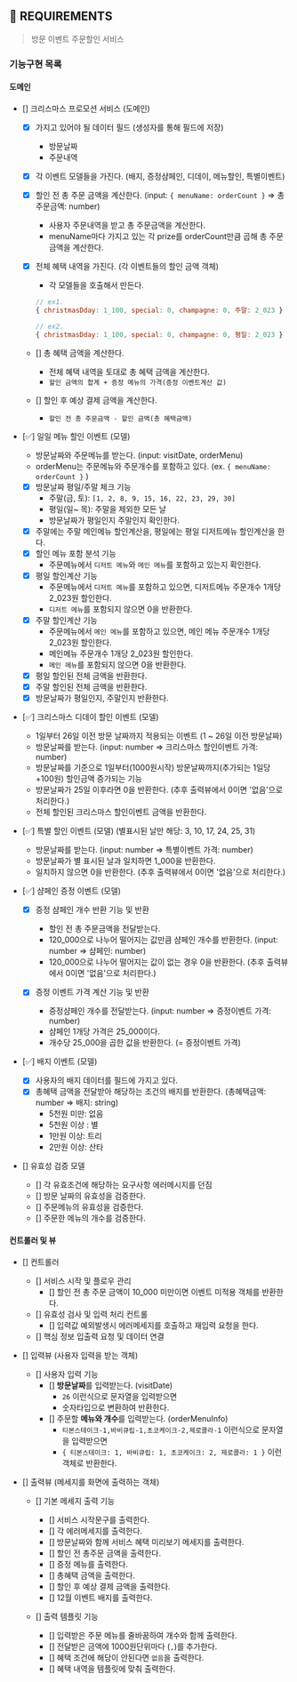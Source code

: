 ## 🚀 REQUIREMENTS

> 방문 이벤트 주문할인 서비스

### 기능구현 목록

#### 도메인

- [] 크리스마스 프로모션 서비스 (도메인)

  - [x] 가지고 있어야 될 데이터 필드 (생성자를 통해 필드에 저장)
    - 방문날짜
    - 주문내역
  - [x] 각 이벤트 모델들을 가진다. (배지, 증정샴페인, 디데이, 메뉴할인, 특별이벤트)

  - [x] 할인 전 총 주문 금액을 계산한다. (input: `{ menuName: orderCount }` => 총 주문금액: number)

    - 사용자 주문내역을 받고 총 주문금액을 계산한다.
    - menuName마다 가지고 있는 각 prize를 orderCount만큼 곱해 총 주문 금액을 계산한다.

  - [x] 전체 혜택 내역을 가진다. (각 이벤트들의 할인 금액 객체)

    - 각 모델들을 호출해서 만든다.

    ```js
    // ex1.
    { christmasDday: 1_100, special: 0, champagne: 0, 주말: 2_023 }

    // ex2.
    { christmasDday: 1_100, special: 0, champagne: 0, 평일: 2_023 }
    ```

  - [] 총 혜택 금액을 계산한다.

    - 전체 혜택 내역을 토대로 총 혜택 금액을 계산한다.
    - `할인 금액의 합계 + 증정 메뉴의 가격(증정 이벤트계산 값)`

  - [] 할인 후 예상 결제 금액을 계산한다.
    - `할인 전 총 주문금액 - 할인 금액(총 혜택금액)`

- [✅] 일일 메뉴 할인 이벤트 (모델)

  - 방문날짜와 주문메뉴를 받는다. (input: visitDate, orderMenu)
  - orderMenu는 주문메뉴와 주문개수를 포함하고 있다. (ex. `{ menuName: orderCount }` )

  - [x] 방문날짜 평일/주말 체크 기능
    - 주말(금, 토): `[1, 2, 8, 9, 15, 16, 22, 23, 29, 30]`
    - 평일(일~ 목): 주말을 제외한 모든 날
    - 방문날짜가 평일인지 주말인지 확인한다.
  - [x] 주말에는 주말 메인메뉴 할인계산을, 평일에는 평일 디저트메뉴 할인계산을 한다.
  - [x] 할인 메뉴 포함 분석 기능
    - 주문메뉴에서 `디저트 메뉴`와 `메인 메뉴`를 포함하고 있는지 확인한다.
  - [x] 평일 할인계산 기능
    - 주문메뉴에서 `디저트 메뉴`를 포함하고 있으면, 디저트메뉴 주문개수 1개당 2_023원 할인한다.
    - `디저트 메뉴`를 포함되지 않으면 0을 반환한다.
  - [x] 주말 할인계산 기능
    - 주문메뉴에서 `메인 메뉴`를 포함하고 있으면, 메인 메뉴 주문개수 1개당 2_023원 할인한다.
    - 메인메뉴 주문개수 1개당 2_023원 할인한다.
    - `메인 메뉴`를 포함되지 않으면 0을 반환한다.
  - [x] 평일 할인된 전체 금액을 반환한다.
  - [x] 주말 할인된 전체 금액을 반환한다.
  - [x] 방문날짜가 평일인지, 주말인지 반환한다.

- [✅] 크리스마스 디데이 할인 이벤트 (모델)

  - 1일부터 26일 이전 방문 날짜까지 적용되는 이벤트 (1 ~ 26일 이전 방문날짜)
  - 방문날짜를 받는다. (input: number => 크리스마스 할인이벤트 가격: number)
  - 방문날짜를 기준으로 1일부터(1000원시작) 방문날짜까지(추가되는 1일당 +100원) 할인금액 증가되는 기능
  - 방문날짜가 25일 이후라면 0을 반환한다. (추후 출력뷰에서 0이면 '없음'으로 처리한다.)
  - 전체 할인된 크리스마스 할인이벤트 금액을 반환한다.

- [✅] 특별 할인 이벤트 (모델) (별표시된 날만 해당: 3, 10, 17, 24, 25, 31)

  - 방문날짜를 받는다. (input: number => 특별이벤트 가격: number)
  - 방문날짜가 별 표시된 날과 일치하면 1_000을 반환한다.
  - 일치하지 않으면 0을 반환한다. (추후 출력뷰에서 0이면 '없음'으로 처리한다.)

- [✅] 샴페인 증정 이벤트 (모델)

  - [x] 증정 샴페인 개수 반환 기능 및 반환

    - 할인 전 총 주문금액을 전달받는다.
    - 120_000으로 나누어 떨어지는 값만큼 샴페인 개수를 반환한다. (input: number => 샴페인: number)
    - 120_000으로 나누어 떨어지는 값이 없는 경우 0을 반환한다. (추후 출력뷰에서 0이면 '없음'으로 처리한다.)

  - [x] 증정 이벤트 가격 계산 기능 및 반환

    - 증정샴페인 개수를 전달받는다. (input: number => 증정이벤트 가격: number)
    - 샴페인 1개당 가격은 25_000이다.
    - 개수당 25_000을 곱한 값을 반환한다. (= 증정이벤트 가격)

- [✅] 배지 이벤트 (모델)

  - [x] 사용자의 배지 데이터를 필드에 가지고 있다.
  - [x] 총혜택 금액을 전달받아 해당하는 조건의 배지를 반환한다. (총혜택금액: number => 배지: string)
    - 5천원 미만: 없음
    - 5천원 이상 : 별
    - 1만원 이상: 트리
    - 2만원 이상: 산타

- [] 유효성 검증 모델

  - [] 각 유효조건에 해당하는 요구사항 에러메시지를 던짐
  - [] 방문 날짜의 유효성을 검증한다.
  - [] 주문메뉴의 유효성을 검증한다.
  - [] 주문한 메뉴의 개수를 검증한다.

#### 컨트롤러 및 뷰

- [] 컨트롤러

  - [] 서비스 시작 및 플로우 관리
    - [] 할인 전 총 주문 금액이 10_000 미만이면 이벤트 미적용 객체를 반환한다.
  - [] 유효성 검사 및 입력 처리 컨트롤
    - [] 입력값 예외발생시 에러메세지를 호출하고 재입력 요청을 한다.
  - [] 핵심 정보 입출력 요청 및 데이터 연결

- [] 입력뷰 (사용자 입력을 받는 객체)

  - [] 사용자 입력 기능
    - [] **방문날짜**를 입력받는다. (visitDate)
      - `26` 이런식으로 문자열을 입력받으면
      - 숫자타입으로 변환하여 반환한다.
    - [] 주문할 **메뉴와 개수**를 입력받는다. (orderMenuInfo)
      - `티본스테이크-1,바비큐립-1,초코케이크-2,제로콜라-1` 이런식으로 문자열을 입력받으면
      - `{ 티본스테이크: 1, 바비큐립: 1, 초코케이크: 2, 제로콜라: 1 }` 이런 객체로 반환한다.

- [] 출력뷰 (메세지를 화면에 출력하는 객체)

  - [] 기본 메세지 출력 기능

    - [] 서비스 시작문구를 출력한다.
    - [] 각 에러메세지를 출력한다.
    - [] 방문날짜와 함께 서비스 혜택 미리보기 메세지를 출력한다.
    - [] 할인 전 총주문 금액을 출력한다.
    - [] 증정 메뉴를 출력한다.
    - [] 총혜택 금액을 출력한다.
    - [] 할인 후 예상 결제 금액을 출력한다.
    - [] 12월 이벤트 배지를 출력한다.

  - [] 출력 템플릿 기능
    - [] 입력받은 주문 메뉴를 줄바꿈하여 개수와 함께 출력한다.
    - [] 전달받은 금액에 1000원단위마다 (`,`)를 추가한다.
    - [] 혜택 조건에 해당이 안된다면 `없음`을 출력한다.
    - [] 혜택 내역을 템플릿에 맞춰 출력한다.
